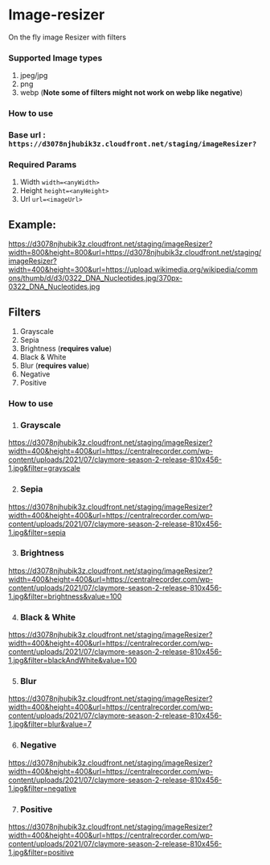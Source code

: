 # Image-resizer
On the fly image Resizer with filters

### Supported Image types
1. jpeg/jpg
2. png
3. webp (**Note some of filters might not work on webp like negative**)

### How to use 
### Base url : `https://d3078njhubik3z.cloudfront.net/staging/imageResizer?`

### Required Params
1. Width `width=<anyWidth>`
2. Height `height=<anyHeight>`
3. Url `url=<imageUrl>`

## Example:

<https://d3078njhubik3z.cloudfront.net/staging/imageResizer?width=800&height=800&url=https://d3078njhubik3z.cloudfront.net/staging/imageResizer?width=400&height=300&url=https://upload.wikimedia.org/wikipedia/commons/thumb/d/d3/0322_DNA_Nucleotides.jpg/370px-0322_DNA_Nucleotides.jpg>

## Filters

1. Grayscale
2. Sepia
3. Brightness  (**requires value**)
4. Black & White
5. Blur   (**requires value**)
6. Negative
7. Positive

### How to use

1. ### Grayscale

<https://d3078njhubik3z.cloudfront.net/staging/imageResizer?width=400&height=400&url=https://centralrecorder.com/wp-content/uploads/2021/07/claymore-season-2-release-810x456-1.jpg&filter=grayscale>


2. ### Sepia
<https://d3078njhubik3z.cloudfront.net/staging/imageResizer?width=400&height=400&url=https://centralrecorder.com/wp-content/uploads/2021/07/claymore-season-2-release-810x456-1.jpg&filter=sepia>

3. ### Brightness
<https://d3078njhubik3z.cloudfront.net/staging/imageResizer?width=400&height=400&url=https://centralrecorder.com/wp-content/uploads/2021/07/claymore-season-2-release-810x456-1.jpg&filter=brightness&value=100>

4. ### Black & White
<https://d3078njhubik3z.cloudfront.net/staging/imageResizer?width=400&height=400&url=https://centralrecorder.com/wp-content/uploads/2021/07/claymore-season-2-release-810x456-1.jpg&filter=blackAndWhite&value=100>

5. ### Blur
<https://d3078njhubik3z.cloudfront.net/staging/imageResizer?width=400&height=400&url=https://centralrecorder.com/wp-content/uploads/2021/07/claymore-season-2-release-810x456-1.jpg&filter=blur&value=7>

6. ### Negative

<https://d3078njhubik3z.cloudfront.net/staging/imageResizer?width=400&height=400&url=https://centralrecorder.com/wp-content/uploads/2021/07/claymore-season-2-release-810x456-1.jpg&filter=negative>

7. ### Positive

<https://d3078njhubik3z.cloudfront.net/staging/imageResizer?width=400&height=400&url=https://centralrecorder.com/wp-content/uploads/2021/07/claymore-season-2-release-810x456-1.jpg&filter=positive>
